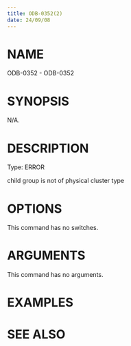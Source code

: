 ```yaml
---
title: ODB-0352(2)
date: 24/09/08
---
```


# NAME

ODB-0352 - ODB-0352

# SYNOPSIS

N/A.

# DESCRIPTION

Type: ERROR

child group is not of physical cluster type

# OPTIONS

This command has no switches.

# ARGUMENTS

This command has no arguments.

# EXAMPLES

# SEE ALSO
